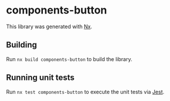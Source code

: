 # components-button

This library was generated with [Nx](https://nx.dev).

## Building

Run `nx build components-button` to build the library.

## Running unit tests

Run `nx test components-button` to execute the unit tests via [Jest](https://jestjs.io).
